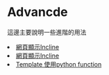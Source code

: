 # Advancde

這邊主要說明一些進階的用法


<u1>
    <li>
        <a href="https://github.com/Eddie02582/Django-tutorial/tree/master/Advanced/Incline">網頁顯示Incline</a>
    </li>  
    <li>
        <a href="https://github.com/Eddie02582/Django-tutorial/tree/master/Advanced/Incline">網頁顯示Incline</a>
    </li>    
    <li>
        <a href="https://github.com/Eddie02582/Django-tutorial/tree/master/Advanced/Incline">Template 使用python function</a>
    </li>       
</ul>

